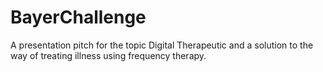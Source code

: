 # BayerChallenge
A presentation pitch for the topic  Digital Therapeutic and a solution to the way of treating illness using frequency therapy.
